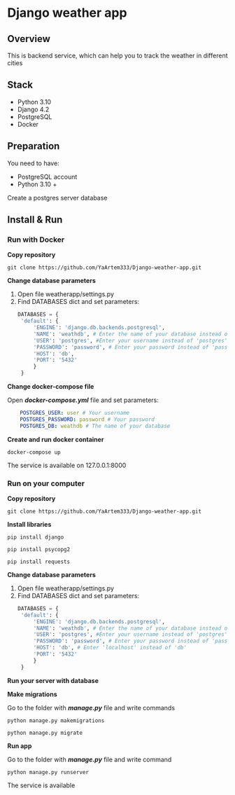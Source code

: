 # Django weather app

## Overview
This is backend service, which can help you to track the weather in different cities

## Stack

+ Python 3.10
+ Django 4.2
+ PostgreSQL
+ Docker
  
## Preparation

You need to have: 
+ PostgreSQL account
+ Python 3.10 +

Create a postgres server database

## Install & Run

### Run with Docker

**Copy repository**
```shell
git clone https://github.com/YaArtem333/Django-weather-app.git
```

**Change database parameters**

1) Open file weatherapp/settings.py
2) Find DATABASES dict and set parameters:
   ```python
   DATABASES = {
    'default': {
        'ENGINE': 'django.db.backends.postgresql',
        'NAME': 'weathdb', # Enter the name of your database instead of 'weathdb'
        'USER': 'postgres', #Enter your username instead of 'postgres'
        'PASSWORD': 'password', # Enter your password instead of 'password'
        'HOST': 'db',
        'PORT': '5432'
        }
    }
    ```

**Change docker-compose file**

Open ***docker-compose.yml*** file and set parameters:
```yml
    POSTGRES_USER: user # Your username
    POSTGRES_PASSWORD: password # Your password
    POSTGRES_DB: weathdb # The name of your database
```

**Create and run docker container**
```shell
docker-compose up
```
The service is available on 127.0.0.1:8000

### Run on your computer ###

**Copy repository**
```shell
git clone https://github.com/YaArtem333/Django-weather-app.git
```

**Install libraries**
```shell
pip install django
```
```shell
pip install psycopg2
```
```shell
pip install requests
```

**Change database parameters**

1) Open file weatherapp/settings.py
2) Find DATABASES dict and set parameters:
   ```python
   DATABASES = {
    'default': {
        'ENGINE': 'django.db.backends.postgresql',
        'NAME': 'weathdb', # Enter the name of your database instead of 'weathdb'
        'USER': 'postgres', #Enter your username instead of 'postgres'
        'PASSWORD': 'password', # Enter your password instead of 'password'
        'HOST': 'db', # Enter 'localhost' instead of 'db'
        'PORT': '5432'
        }
    }
    ```

**Run your server with database**

**Make migrations**

Go to the folder with ***manage.py*** file and write commands
```shell
python manage.py makemigrations
```
```shell
python manage.py migrate
```

**Run app**

Go to the folder with ***manage.py*** file and write command
```shell
python manage.py runserver
```

The service is available
